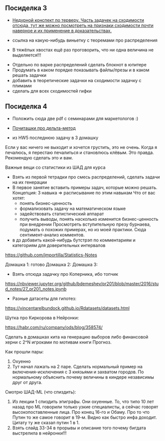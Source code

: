 
## Посиделка 3

* [Недурной конспект по терверу. Часть задачек на сходимости отсюда, тут же можно посмотреть на признаки сходимости почти наверное и их применение в доказательствах.](https://www.probabilitycourse.com/chapter7/7_2_8_solved_probs.php)


- ссылка на какую-нибудь виньетку с теоремами про распределения

* В тяжёлых хвостах ещё раз проговорить, что ни одна величина не выделяется!!!
- Отдельно по варке распределений сделать блокнот в юпитере
- Продумать в каком порядке показывать файлы/презы и в каком решать задачки
- добавить в теоретические задачки на сходимости задачку с плимами
- сделать для всех сходимостей гифки



## Посиделка 4

- Положить сюда две pdf с семинарами для маркетологов :)

* [Почиташки про дельта-метод](https://github.com/bdemeshev/pr201/blob/master/delta_method/delta_method.pdf)


- из HW5 последнюю задачу в 3 домашку


Если у вас ничего не выходит и хочется грустить, это не очень. Когда я печалюсь, я перестаю печалиться и становлюсь клёвым. Это правда. Рекомендую сделать это и вам.



Важные вещи со статистики из ШАД для курса

- Взять из первой тетрадки про смесь распределений, сделать задачи на их генерации
- В первое занятие вставить примеры задач, которые можно решать. Концепция: 3 навыка => расписывание по этим навыкам
Что от вас хотят:
   * понять бизнес-ценность
   * формализовать задачу на математическом языке
   * задействовать статистический аппарат
   * получить выводы, понять насколько изменится бизнес-ценность при внедрении
Просмотреть вступительную презу бурнаева, подумать о похожих примерах, но из моей практики. Сюда сентимент-анализ комментов.
- в дз добавить какой-нибудь бутстрэп по комментариям и категориям для доверительных интервалов

https://github.com/jmportilla/Statistics-Notes


Домашка 1: готово
Домашка 2:
Домашка 3:

- Взять отсюда задачку про Коперника, ибо топчик

https://nbviewer.jupyter.org/github/bdemeshev/pr201/blob/master/2016/stud_notes/27_pr201_notes.ipynb

- Разные датасеты для гипотез:

https://vincentarelbundock.github.io/Rdatasets/datasets.html


Шутка про Киркорова в Нейронки:

https://habr.com/ru/company/ods/blog/358574/

Сделать в домашках кита на генерацию выборов либо финансовой херни с 2^N игроками по мотивам книги Прогноз.

Как прошли пары:
1. Охуенно
2. Тут начал лажать на 2 паре. Сделать нормальный пример на включения-исключения с 3 князьями и захватом городов. По нормальному объяснить почему величины в киндере независимы друг от друга.




Смотрю ШАД-ML (что спиздить):

1. Из лекции 1 спиздить эпиграфы. Они охуенные. То, что типо 10 лет назад про ML говорили только узкие специалисты, а сейчас говорят высокопоставленные лица. Про конец 16-го и Обаму. Про то что Путин то же самое говорит в 19-м. Видно как быстро инфа доходит. Цитату ту же сказал путин 1 в 1.
2. Взять слайд 33-34 в прорывы и описание того почему бигдата выстрелила в нейронки!!!
